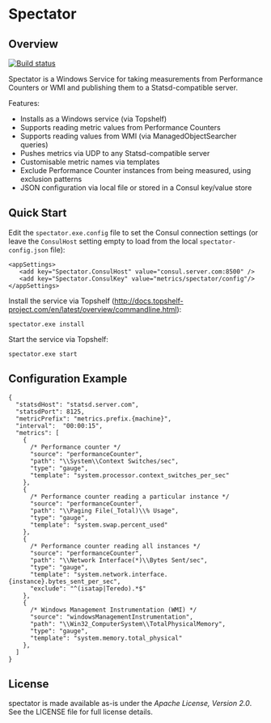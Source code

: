 Spectator
=========

Overview																			
--------

[![Build status](https://ci.appveyor.com/api/projects/status/wcfmof25eqdv6nq9/branch/master?svg=true)](https://ci.appveyor.com/project/plmw/spectator/branch/master)

Spectator is a Windows Service for taking measurements from Performance Counters or WMI and publishing them to a Statsd-compatible server.

Features:
* Installs as a Windows service (via Topshelf)
* Supports reading metric values from Performance Counters
* Supports reading values from WMI (via ManagedObjectSearcher queries)
* Pushes metrics via UDP to any Statsd-compatible server
* Customisable metric names via templates
* Exclude Performance Counter instances from being measured, using exclusion patterns
* JSON configuration via local file or stored in a Consul key/value store

Quick Start
-----------

Edit the `spectator.exe.config` file to set the Consul connection settings (or leave the `ConsulHost` setting empty to load from the local `spectator-config.json` file):

```
<appSettings>
   <add key="Spectator.ConsulHost" value="consul.server.com:8500" />
   <add key="Spectator.ConsulKey" value="metrics/spectator/config"/>
</appSettings>
```

Install the service via Topshelf (http://docs.topshelf-project.com/en/latest/overview/commandline.html):

```
spectator.exe install
```

Start the service via Topshelf:

```
spectator.exe start
```


Configuration Example
---------------------

```
{
  "statsdHost": "statsd.server.com",
  "statsdPort": 8125,
  "metricPrefix": "metrics.prefix.{machine}",
  "interval":  "00:00:15",
  "metrics": [
    {
	  /* Performance counter */
      "source": "performanceCounter",
      "path": "\\System\\Context Switches/sec",
      "type": "gauge",
      "template": "system.processor.context_switches_per_sec"
    },
    {
	  /* Performance counter reading a particular instance */
      "source": "performanceCounter",
      "path": "\\Paging File(_Total)\\% Usage",
      "type": "gauge",
      "template": "system.swap.percent_used"
    },
    {
	  /* Performance counter reading all instances */
      "source": "performanceCounter",
      "path": "\\Network Interface(*)\\Bytes Sent/sec",
      "type": "gauge",
      "template": "system.network.interface.{instance}.bytes_sent_per_sec",
      "exclude": "^(isatap|Teredo).*$"
    },
    {
	  /* Windows Management Instrumentation (WMI) */
      "source": "windowsManagementInstrumentation",
      "path": "\\Win32_ComputerSystem\\TotalPhysicalMemory",
      "type": "gauge",
      "template": "system.memory.total_physical"
    },
  ]
}
```

License
-------

spectator is made available as-is under the _Apache License, Version 2.0_. See the LICENSE file for full license details.
